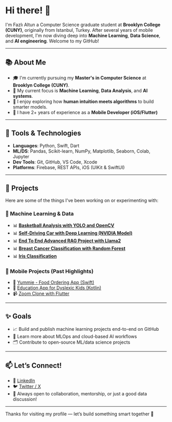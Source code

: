 # Hi there! 👋

I'm Fazlı Altun a Computer Science graduate student at **Brooklyn College (CUNY)**, originally from Istanbul, Turkey. After several years of mobile development, I'm now diving deep into **Machine Learning**, **Data Science**, and **AI engineering**. Welcome to my GitHub!

---

## 📚 About Me

- 🎓 I'm currently pursuing my **Master's in Computer Science** at **Brooklyn College (CUNY)**.
- 🤖 My current focus is **Machine Learning**, **Data Analysis**, and **AI systems**.
- 🧠 I enjoy exploring how **human intuition meets algorithms** to build smarter models.
- 📱 I have 2+ years of experience as a **Mobile Developer (iOS/Flutter)**

---

## 🧰 Tools & Technologies

- **Languages**: Python, Swift, Dart  
- **ML/DS**: Pandas, Scikit-learn, NumPy, Matplotlib, Seaborn, Colab, Jupyter  
- **Dev Tools**: Git, GitHub, VS Code, Xcode  
- **Platforms**: Firebase, REST APIs, iOS (UIKit & SwiftUI)

---

## 📌 Projects

Here are some of the things I've been working on or experimenting with:

### 🧠 Machine Learning & Data
- 📊 **[Basketball Analysis with YOLO and OpenCV](https://github.com/fazlialtunn/basketball-analysis-yolov5-opencv)**
- 📊 **[Self-Driving Car with Deep Learning (NVIDIA Model)](https://github.com/fazlialtunn/self-driving-car)**
- 📊 **[End To End Advanced RAG Project with Llama2](https://github.com/fazlialtunn/rag-with-llama2)**
- 📊 **[Breast Cancer Classification with Random Forest](https://github.com/fazlialtunn/breast-cancer-classification)**
- 📊 **[Iris Classification](https://github.com/fazlialtunn/iris-classification)**

### 📱 Mobile Projects (Past Highlights)
- 🍔 [Yummie - Food Ordering App (Swift)](https://github.com/fazlialtunn/YummieSwift)
- 🧒 [Education App for Dyslexic Kids (Kotlin)](https://github.com/fazlialtunn/learning-kotlin-wproject)
- 📹 [Zoom Clone with Flutter](https://github.com/fazlialtunn/zoom-clone-flutter)

---

## ✨ Goals

- 📈 Build and publish machine learning projects end-to-end on GitHub
- 🎯 Learn more about MLOps and cloud-based AI workflows
- 🗂 Contribute to open-source ML/data science projects

---

## 📫 Let’s Connect!

- 💼 [LinkedIn](https://www.linkedin.com/in/fazlialtunnn/)  
- 🐦 [Twitter / X](https://twitter.com/faltungg)  
- 💬 Always open to collaboration, mentorship, or just a good data discussion!

---

Thanks for visiting my profile — let’s build something smart together 🚀
